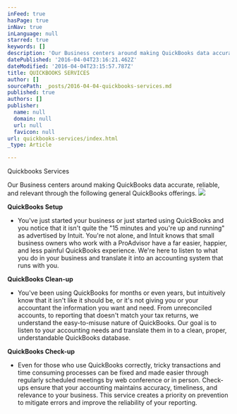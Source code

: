 ```yaml
---
inFeed: true
hasPage: true
inNav: true
inLanguage: null
starred: true
keywords: []
description: 'Our Business centers around making QuickBooks data accurate, reliable, and relevant through the following general QuickBooks offerings.'
datePublished: '2016-04-04T23:16:21.462Z'
dateModified: '2016-04-04T23:15:57.787Z'
title: QUICKBOOKS SERVICES
author: []
sourcePath: _posts/2016-04-04-quickbooks-services.md
published: true
authors: []
publisher:
  name: null
  domain: null
  url: null
  favicon: null
url: quickbooks-services/index.html
_type: Article

---
```

Quickbooks Services

Our Business centers around making QuickBooks data accurate, reliable, and relevant through the following general QuickBooks offerings.
![](https://the-grid-user-content.s3-us-west-2.amazonaws.com/12e6f7ca-1cd0-4096-9183-aa2f50dfaba5.jpg)

**QuickBooks Setup**

- You've just started your business or just started using QuickBooks and you notice that it isn't quite the "15 minutes and you're up and running" as advertised by Intuit. You're not alone, and Intuit knows that small business owners who work with a ProAdvisor have a far easier, happier, and less painful QuickBooks experience. We're here to listen to what you do in your business and translate it into an accounting system that runs with you.

**QuickBooks Clean-up**

- You've been using QuickBooks for months or even years, but intuitively know that it isn't like it should be, or it's not giving you or your accountant the information you want and need. From unreconciled accounts, to reporting that doesn't match your tax returns, we understand the easy-to-misuse nature of QuickBooks. Our goal is to listen to your accounting needs and translate them in to a clean, proper, understandable QuickBooks database.

**QuickBooks Check-up**

- Even for those who use QuickBooks correctly, tricky transactions and time consuming processes can be fixed and made easier through regularly scheduled meetings by web conference or in person. Check-ups ensure that your accounting maintains accuracy, timeliness, and relevance to your business. This service creates a priority on prevention to mitigate errors and improve the reliability of your reporting.